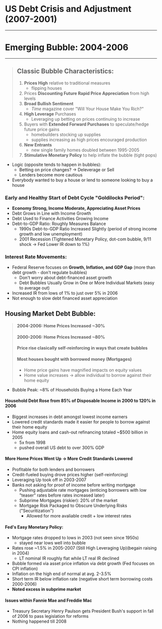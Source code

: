 # US Debt Crisis and Adjustment (2007-2001)
---

# Emerging Bubble: 2004-2006
---

> ## Classic Bubble Characteristics: 
> 1. **Prices High** relative to traditional measures
>     - flipping houses 
> 2. Prices **Discounting Future Rapid Price Appreciation** from high levels
> 3. **Broad Bullish Sentiment**
>     - *Time* magazine cover "Will Your House Make You Rich?"
> 4. **High Leverage** Purchases 
>     - Leveraging up betting on prices continuing to increase 
> 5. Buyers with **Extended Forward Purchases** to speculate/hedge future price gains
>     - homebuilders stocking up supplies 
>     - supplies increasing as high prices encouraged production 
> 6. **New Entrants**
>     - new single family homes doubled between 1995-2005
> 7. **Stimulative Monetary Policy** to help inflate the bubble (tight pops)
- Logic (opposite tends to happen in bubbles): 
    - Betting on price changes? -> Deleverage or Sell
    - Lenders become more cautious 
- Everybody wanted to buy a house or lend to someone looking to buy a house

### Early and Healthy Start of Debt Cycle "Goldilocks Period":
- **Economy Strong, Income Moderate, Appreciating Asset Prices** 
- Debt Grows in Line with Income Growth 
- Debt Used to Finance Activities Growing Income 
- Debt-to-GDP Ratio: Roughly Measures Balance 
    - 1990s Debt-to-GDP Ratio Increased Slightly (period of strong income growth and low unemployment)
    - 2001 Recession (Tightened Monetary Policy, dot-com bubble, 9/11 shock -> Fed Lower IR down to 1%)


### Interest Rate Movements: 
- Federal Reserve focuses on **Growth, Inflation, and GDP Gap** (more than debt growth - don't regulate bubbles)
    - Don't worry about debt-financed asset growth 
    - Debt Bubbles Usually Grow in One or More Individual Markets (easy to average out) 
- Increased IR from lows of 1% to just over 5% in 2006 
- Not enough to slow debt financed asset appreciation 

## Housing Market Debt Bubble: 
> #### 2004-2006: Home Prices Increased ~30%
> #### 2000-2006: Home Prices Increased ~80%
> #### Price rise clasically self-reinforcing in ways that create bubbles
> #### Most houses bought with borrowed money (Mortgages)
> - Home price gains have magnified impacts on equity values  
> - Home value increases -> allow individual to borrow against their home equity 
- Bubble Peak: ~8% of Households Buying a Home Each Year
#### Household Debt Rose from 85% of Disposable Income in 2000 to 120% in 2006
- Biggest increases in debt amongst lowest income earners 
- Lowered credit standards made it easier for people to borrow against their home equity 
- Home equity loans and cash-out refinancing totaled ~$500 billion in 2005
    - 5x from 1998
    - pushed overall US debt to over 300% GDP
#### More Home Prices Went Up -> More Credit Standards Lowered 
- Profitable for both lenders and borrowers 
- Credit-fueled buying drove prices higher (self-reinforcing)
- Leveraging Up took off in 2003-2007 
- Banks not asking for proof of income before writing mortgage 
    - Pushing adjustable rate mortgages (enticing borrowers with low "teaser" rates before rates increased later)
    - Subprime Mortgages (riskier): 20% of the market 
    - Mortgage Risk Packaged to Obscure Underlying Risks ("Securitization")
        - Allowed for more avaliable credit + low interest rates 
#### Fed's Easy Monetary Policy: 
- Mortgage rates dropped to lows in 2003 (not seen since 1950s) 
    - stayed near lows well into bubble
- Rates rose ~1.5% in 2005-2007 (Still High Leveraging Up)(begain raising in 2004)
    - LT nominal IR roughly flat while LT real IR declined 
- Bubble formed via asset price inflation via debt growth (Fed focuses on CPI inflation)
- Inflation on the high end of normal at avg. 2-3.5%
- Short term IR below inflation rate (negative short term borrowing costs 2000-2006)
- **Noted excess in subprime market**

#### Issues within Fannie Mae and Freddie Mac 
- Treasury Secretary Henry Paulson gets President Bush's support in fall of 2006 to pass legislation for reforms 
- Nothing happened till 2008

